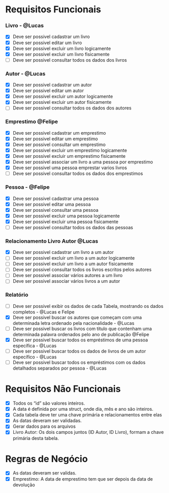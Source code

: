 # Requisitos Funcionais

### Livro - @Lucas

- [x] Deve ser possivel cadastrar um livro
- [x] Deve ser possivel editar um livro
- [x] Deve ser possivel excluir um livro logicamente
- [x] Deve ser possivel excluir um livro fisicamente
- [ ] Deve ser possivel consultar todos os dados dos livros

### Autor - @Lucas

- [x] Deve ser possivel cadastrar um autor
- [x] Deve ser possivel editar um autor
- [x] Deve ser possivel excluir um autor logicamente
- [x] Deve ser possivel excluir um autor fisicamente
- [ ] Deve ser possivel consultar todos os dados dos autores

### Emprestimo @Felipe

- [x] Deve ser possivel cadastrar um emprestimo
- [x] Deve ser possivel editar um emprestimo
- [x] Deve ser possivel consultar um emprestimo
- [x] Deve ser possivel excluir um emprestimo logicamente
- [x] Deve ser possivel excluir um emprestimo fisicamente
- [x] Deve ser possivel associar um livro a uma pessoa por emprestimo
- [x] Deve ser possivel uma pessoa emprestar varios livros
- [ ] Deve ser possivel consultar todos os dados dos emprestimos

### Pessoa - @Felipe

- [x] Deve ser possivel cadastrar uma pessoa
- [x] Deve ser possivel editar uma pessoa
- [x] Deve ser possivel consultar uma pessoa
- [x] Deve ser possivel excluir uma pessoa logicamente
- [x] Deve ser possivel excluir uma pessoa fisicamente
- [ ] Deve ser possivel consultar todos os dados das pessoas

### Relacionamento Livro Autor @Lucas

- [x] Deve ser possivel cadastrar um livro a um autor
- [ ] Deve ser possivel excluir um livro a um autor logicamente
- [ ] Deve ser possivel excluir um livro a um autor fisicamente
- [ ] Deve ser possivel consultar todos os livros escritos pelos autores
- [ ] Deve ser possivel associar vários autores a um livro
- [ ] Deve ser possivel associar vários livros a um autor

### Relatório

- [ ] Deve ser possivel exibir os dados de cada Tabela, mostrando os dados completos - @Lucas e Felipe
- [x] Deve ser possivel buscar os autores que começam com uma determinada letra ordenado pela nacionalidade - @Lucas
- [ ] Deve ser possivel buscar os livros com titulo que contenham uma determinada palavra ordenados pelo ano de publicação @Felipe
- [x] Deve ser possivel buscar todos os empréstimos de uma pessoa específica - @Lucas
- [ ] Deve ser possivel buscar todos os dados de livros de um autor específico - @Lucas
- [ ] Deve ser possivel buscar todos os empréstimos com os dados detalhados separados por pessoa - @Lucas

# Requisitos Não Funcionais

- [x] Todos os “id” são valores inteiros.
- [x] A data é definida por uma struct, onde dia, mês e ano são inteiros.
- [x] Cada tabela deve ter uma chave primária e relacionamentos entre elas
- [x] As datas deveram ser validadas.
- [x] Gerar dados para os arquivos
- [x] Livro Autor: Os dois campos juntos (ID Autor, ID Livro), formam a chave primária desta tabela.

# Regras de Negócio

- [x] As datas deveram ser validas.
- [x] Emprestimo: A data de emprestimo tem que ser depois da data de devolução
